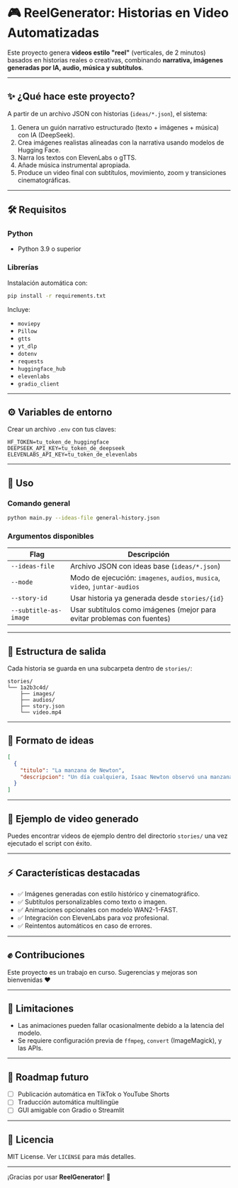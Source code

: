 # 🎮 ReelGenerator: Historias en Video Automatizadas

Este proyecto genera **videos estilo "reel"** (verticales, de 2 minutos) basados en historias reales o creativas, combinando **narrativa, imágenes generadas por IA, audio, música y subtítulos**.

---

## ✨ ¿Qué hace este proyecto?

A partir de un archivo JSON con historias (`ideas/*.json`), el sistema:

1. Genera un guión narrativo estructurado (texto + imágenes + música) con IA (DeepSeek).
2. Crea imágenes realistas alineadas con la narrativa usando modelos de Hugging Face.
3. Narra los textos con ElevenLabs o gTTS.
4. Añade música instrumental apropiada.
5. Produce un video final con subtítulos, movimiento, zoom y transiciones cinematográficas.

---

## 🛠️ Requisitos

### Python

* Python 3.9 o superior

### Librerías

Instalación automática con:

```bash
pip install -r requirements.txt
```

Incluye:

* `moviepy`
* `Pillow`
* `gtts`
* `yt_dlp`
* `dotenv`
* `requests`
* `huggingface_hub`
* `elevenlabs`
* `gradio_client`

---

## ⚙️ Variables de entorno

Crear un archivo `.env` con tus claves:

```env
HF_TOKEN=tu_token_de_huggingface
DEEPSEEK_API_KEY=tu_token_de_deepseek
ELEVENLABS_API_KEY=tu_token_de_elevenlabs
```

---

## 🚀 Uso

### Comando general

```bash
python main.py --ideas-file general-history.json
```

### Argumentos disponibles

| Flag                  | Descripción                                                                 |
| --------------------- | --------------------------------------------------------------------------- |
| `--ideas-file`        | Archivo JSON con ideas base (`ideas/*.json`)                                |
| `--mode`              | Modo de ejecución: `imagenes`, `audios`, `musica`, `video`, `juntar-audios` |
| `--story-id`          | Usar historia ya generada desde `stories/{id}`                              |
| `--subtitle-as-image` | Usar subtítulos como imágenes (mejor para evitar problemas con fuentes)     |

---

## 📁 Estructura de salida

Cada historia se guarda en una subcarpeta dentro de `stories/`:

```
stories/
└── 1a2b3c4d/
    ├── images/
    ├── audios/
    ├── story.json
    └── video.mp4
```

---

## 🧐 Formato de ideas

```json
[
  {
    "titulo": "La manzana de Newton",
    "descripcion": "Un día cualquiera, Isaac Newton observó una manzana caer..."
  }
]
```

---

## 🎨 Ejemplo de video generado

Puedes encontrar videos de ejemplo dentro del directorio `stories/` una vez ejecutado el script con éxito.

---

## ⚡ Características destacadas

* ✅ Imágenes generadas con estilo histórico y cinematográfico.
* ✅ Subtítulos personalizables como texto o imagen.
* ✅ Animaciones opcionales con modelo WAN2-1-FAST.
* ✅ Integración con ElevenLabs para voz profesional.
* ✅ Reintentos automáticos en caso de errores.

---

## ✊ Contribuciones

Este proyecto es un trabajo en curso. Sugerencias y mejoras son bienvenidas ❤️

---

## 🚫 Limitaciones

* Las animaciones pueden fallar ocasionalmente debido a la latencia del modelo.
* Se requiere configuración previa de `ffmpeg`, `convert` (ImageMagick), y las APIs.

---

## 🚀 Roadmap futuro

* [ ] Publicación automática en TikTok o YouTube Shorts
* [ ] Traducción automática multilingüe
* [ ] GUI amigable con Gradio o Streamlit

---

## 📅 Licencia

MIT License. Ver `LICENSE` para más detalles.

---

¡Gracias por usar **ReelGenerator**! 🌟
